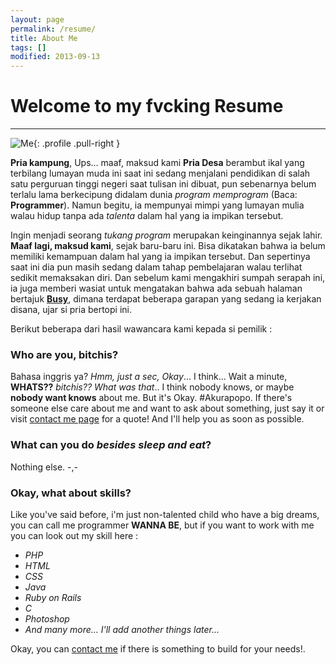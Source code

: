```yaml
---
layout: page
permalink: /resume/
title: About Me
tags: []
modified: 2013-09-13
---
```


# Welcome to my fvcking Resume
----------------

![Me]({{site.url}}/assets/img/{{site.owner.avatar}}){: .profile .pull-right }

**Pria kampung**, Ups... maaf, maksud kami **Pria Desa** berambut ikal yang terbilang lumayan muda ini saat ini sedang menjalani pendidikan di salah satu perguruan tinggi negeri saat tulisan ini dibuat, pun sebenarnya belum terlalu lama berkecipung didalam dunia *program memprogram* (Baca: **Programmer**). Namun begitu, ia mempunyai mimpi yang lumayan mulia walau hidup tanpa ada *talenta* dalam hal yang ia impikan tersebut. 

Ingin menjadi seorang *tukang program* merupakan keinginannya sejak lahir. **Maaf lagi, maksud kami**, sejak baru-baru ini. Bisa dikatakan bahwa ia belum memiliki kemampuan dalam hal yang ia impikan tersebut. Dan sepertinya saat ini dia pun masih sedang dalam tahap pembelajaran walau terlihat sedikit memaksakan diri. Dan sebelum kami mengakhiri sumpah serapah ini, ia juga memberi wasiat untuk mengatakan bahwa ada sebuah halaman bertajuk **[Busy](/proyek/)**, dimana terdapat beberapa garapan yang sedang ia kerjakan disana, ujar si pria bertopi ini.

Berikut beberapa dari hasil wawancara kami kepada si pemilik :

### Who are you, bitchis?

Bahasa inggris ya? *Hmm, just a sec, Okay*... I think... Wait a minute, **WHATS??** *bitchis?? What was that*.. I think nobody knows, or maybe **nobody want knows** about me. But it's Okay. #Akurapopo. If there's someone else care about me and want to ask about something, just say it or visit [contact me page](/kontak/) for a quote! And I'll help you as soon as possible.

### What can you do *besides sleep and eat*?

Nothing else. -,-

### Okay, what about skills?

Like you've said before, i'm just non-talented child who have a big dreams, you can call me programmer **WANNA BE**, but if you want to work with me you can look out my skill here :

* _PHP_ 
* _HTML_
* _CSS_
* _Java_
* _Ruby on Rails_
* _C_
* _Photoshop_
* _And many more... I'll add another things later..._

Okay, you can [contact me](/kontak/) if there is something to build for your needs!.